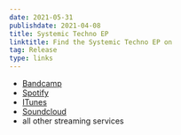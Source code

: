 ```yaml
---
date: 2021-05-31
publishdate: 2021-04-08
title: Systemic Techno EP
linktitle: Find the Systemic Techno EP on
tag: Release
type: links
---
```

- [Bandcamp](https://acidatm.bandcamp.com/album/systemic-techno)
- [Spotify](https://open.spotify.com/album/7tdnqdszQosgm1vodlQwK1?si=UNY5HU14RQ2Kme4WX4sYqw)
- [ITunes](https://music.apple.com/de/album/systemic-techno-ep/1567798697?l=en)
- [Soundcloud](https://soundcloud.com/acidatm/sets/systemic-techno)
- all other streaming services
